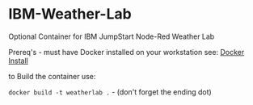# IBM-Weather-Lab
Optional Container for IBM JumpStart Node-Red Weather Lab


Prereq's - must have Docker installed on your workstation see: [Docker Install](https://docs.docker.com/get-docker/)

to Build the container use:


`docker build -t weatherlab .`   -    (don't forget the ending dot)
